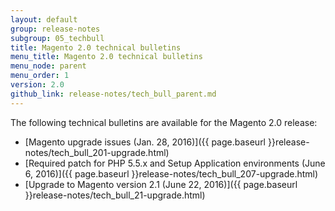 ```yaml
---
layout: default
group: release-notes
subgroup: 05_techbull
title: Magento 2.0 technical bulletins
menu_title: Magento 2.0 technical bulletins
menu_node: parent
menu_order: 1
version: 2.0
github_link: release-notes/tech_bull_parent.md
---
```


The following technical bulletins are available for the Magento 2.0 release:

*	[Magento upgrade issues (Jan. 28, 2016)]({{ page.baseurl }}release-notes/tech_bull_201-upgrade.html)
*	[Required patch for PHP 5.5.x and Setup Application environments (June 6, 2016)]({{ page.baseurl }}release-notes/tech_bull_207-upgrade.html)
*	[Upgrade to Magento version 2.1 (June 22, 2016)]({{ page.baseurl }}release-notes/tech_bull_21-upgrade.html)
